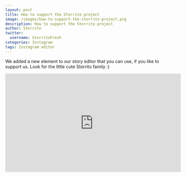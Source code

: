 ```yaml
---
layout: post
title: How to support the Storrito project
image: /images/how-to-support-the-storrito-project.png
description: How to support the Storrito project
author: Storrito
twitter:
  username: StorritoFresh
categories: Instagram
tags: Instagram editor
---
```


We added a new element to our story editor that you can use, if you like to support us. Look for the little cute Storrito family :)

<iframe width="560" height="315" src="https://www.youtube.com/embed/iYvV0xkRBAc?rel=0" frameborder="0" allow="autoplay; encrypted-media" allowfullscreen></iframe>